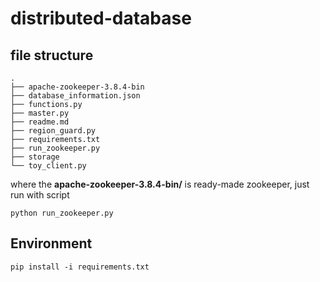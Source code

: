 # distributed-database

## file structure

```
.
├── apache-zookeeper-3.8.4-bin
├── database_information.json
├── functions.py
├── master.py
├── readme.md
├── region_guard.py
├── requirements.txt
├── run_zookeeper.py
├── storage
└── toy_client.py
```

where the **apache-zookeeper-3.8.4-bin/** is ready-made zookeeper, just run with script

```
python run_zookeeper.py
```

## Environment

```
pip install -i requirements.txt
```

